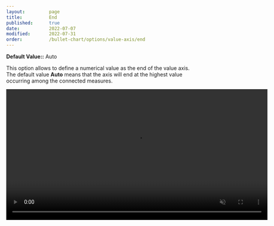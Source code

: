 ```yaml
---
layout:         page
title:          End
published:      true
date:           2022-07-07
modified:   	2022-07-31
order:          /bullet-chart/options/value-axis/end
---
```


**Default Value::** Auto

This option allows to define a numerical value as the end of the value axis. The default value **Auto** means that the axis will end at the highest value occurring among the connected measures.

<video src="images/end.mp4" width="700" autoplay loop muted></video>